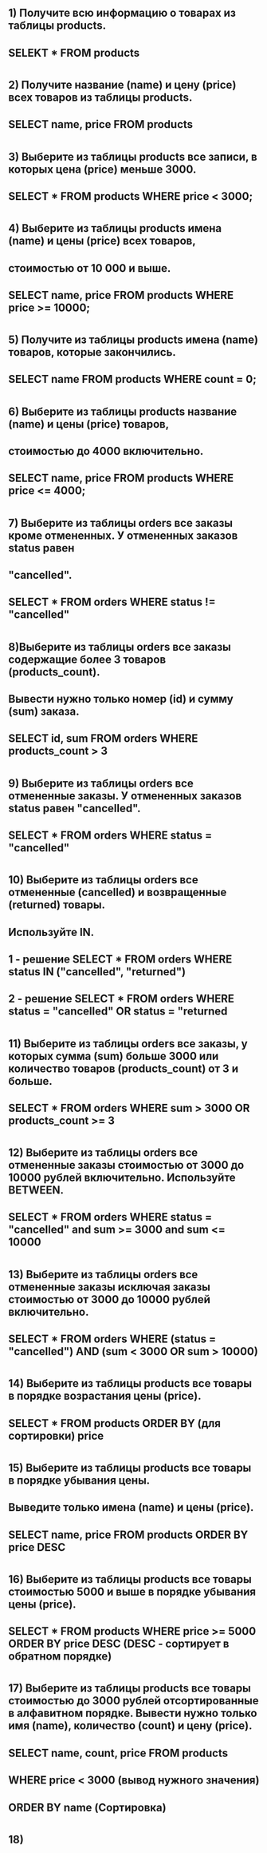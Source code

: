 ## 1) Получите всю информацию о товарах из таблицы products.
## **SELEKT * FROM products**
#
## 2) Получите название (name) и цену (price) всех товаров из таблицы products.
## **SELECT name, price FROM products**
#
## 3) Выберите из таблицы products все записи, в которых цена (price) меньше 3000.
## **SELECT * FROM products WHERE price < 3000;**
#
## 4) Выберите из таблицы products имена (name) и цены (price) всех товаров, 
## стоимостью от 10 000 и выше.
## **SELECT name, price FROM products WHERE price >= 10000;**
#
## 5) Получите из таблицы products имена (name) товаров, которые закончились.
## **SELECT name FROM products WHERE count = 0;**
#
## 6) Выберите из таблицы products название (name) и цены (price) товаров, 
## стоимостью до 4000 включительно.
## **SELECT name, price FROM products WHERE price <= 4000;**
#
## 7) Выберите из таблицы orders все заказы кроме отмененных. У отмененных заказов status равен 
## "cancelled".
## **SELECT * FROM orders WHERE status != "cancelled"**
#
## 8)Выберите из таблицы orders все заказы содержащие более 3 товаров (products_count).
## Вывести нужно только номер (id) и сумму (sum) заказа.
## **SELECT id, sum FROM orders WHERE products_count > 3**
#
## 9) Выберите из таблицы orders все отмененные заказы. У отмененных заказов status равен "cancelled".
## **SELECT * FROM orders WHERE status = "cancelled"**
# 
## 10)  Выберите из таблицы orders все отмененные (cancelled) и возвращенные (returned) товары.
## Используйте IN.
## 1 - решение **SELECT * FROM orders WHERE status IN ("cancelled", "returned")**
## 2 - решение **SELECT * FROM orders WHERE status = "cancelled" OR status = "returned**
#
## 11) Выберите из таблицы orders все заказы, у которых сумма (sum) больше 3000 или количество товаров (products_count) от 3 и больше.
## **SELECT * FROM orders WHERE sum > 3000 OR products_count >= 3**
#
## 12) Выберите из таблицы orders все отмененные заказы стоимостью от 3000 до 10000 рублей включительно. Используйте BETWEEN.
## **SELECT * FROM orders WHERE status = "cancelled" and sum >= 3000 and sum <= 10000**
#
## 13) Выберите из таблицы orders все отмененные заказы исключая заказы стоимостью от 3000 до 10000 рублей включительно.
## **SELECT * FROM orders WHERE (status = "cancelled") AND (sum < 3000 OR sum > 10000)**
#
## 14) Выберите из таблицы products все товары в порядке возрастания цены (price).
## **SELECT * FROM products ORDER BY (для сортировки) price**
#
## 15) Выберите из таблицы products все товары в порядке убывания цены.
## Выведите только имена (name) и цены (price).
## **SELECT name, price FROM products ORDER BY price DESC**
#
## 16) Выберите из таблицы products все товары стоимостью 5000 и выше в порядке убывания цены (price).
## **SELECT * FROM products WHERE price >= 5000 ORDER BY price DESC** (DESC - сортирует в обратном порядке)
#
## 17) Выберите из таблицы products все товары стоимостью до 3000 рублей отсортированные в алфавитном порядке. Вывести нужно только имя (name), количество (count) и цену (price).
## **SELECT name, count, price FROM products**
## **WHERE price < 3000** (вывод нужного значения)
## **ORDER BY name** (Сортировка)
# 
## 18)